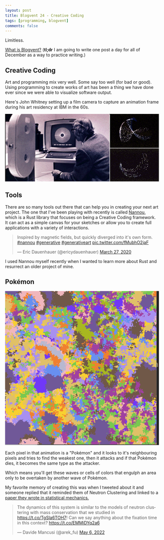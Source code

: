 ```yaml
---
layout: post
title: Blogvent 24 - Creative Coding
tags: [programming, blogvent]
comments: false
---
```


Limitless.

[What is Blogvent?](/2022-11-27-blogvent-calendar/) (**tl;dr** I am going to write one post a day for all of December as a way to practice writing.)

## Creative Coding

Art and programming mix very well. Some say too well (for bad or good). Using programming to create works of art has been a thing we have done ever since we were able to visualize software output.

Here's John Whitney setting up a film camera to capture an animation frame during his art residency at IBM in the 60s.

![art1](/img/art1.png "person sitting in front of a computer screen with circular spiral art on the screen and big camera equipment on the left")

## Tools

There are so many tools out there that can help you in creating your next art project. The one that I've been playing with recently is called [Nannou](https://github.com/nannou-org/nannou), which is a Rust library that focuses on being a Creative Coding framework. It can act as a simple canvas for your sketches or allow you to create full applications with a variety of interactions.

<blockquote class="twitter-tweet"><p lang="en" dir="ltr">Inspired by magnetic fields, but quickly diverged into it&#39;s own form. <a href="https://twitter.com/hashtag/nannou?src=hash&amp;ref_src=twsrc%5Etfw">#nannou</a> <a href="https://twitter.com/hashtag/generative?src=hash&amp;ref_src=twsrc%5Etfw">#generative</a> <a href="https://twitter.com/hashtag/generativeart?src=hash&amp;ref_src=twsrc%5Etfw">#generativeart</a> <a href="https://t.co/fMubhO2jaF">pic.twitter.com/fMubhO2jaF</a></p>&mdash; Eric Dauenhauer (@ericydauenhauer) <a href="https://twitter.com/ericydauenhauer/status/1243420670937010182?ref_src=twsrc%5Etfw">March 27, 2020</a></blockquote> <script async src="https://platform.twitter.com/widgets.js" charset="utf-8"></script> 

I used Nannou myself recently when I wanted to learn more about Rust and resurrect an older project of mine.

## Pokémon

![art2](/img/art2.gif "person sitting in front of a computer screen with circular spiral art on the screen and big camera equipment on the left")

Each pixel in that animation is a "Pokémon" and it looks to it's neighbouring pixels and tries to find the weakest one, then it attacks and if that Pokémon dies, it becomes the same type as the attacker.

Which means you'll get these waves or cells of colors that engulph an area only to be overtaken by another wave of Pokémon.

My favorite memory of creating this was when I tweeted about it and someone replied that it reminded them of Neutron Clustering and linked to a [paper they wrote in statistical mechanics.](https://arxiv.org/abs/2203.00540)

<blockquote class="twitter-tweet"><p lang="en" dir="ltr">The dynamics of this system is similar to the models of neutron clustering with mass conservation that we studied in <a href="https://t.co/TgSla6TOH7">https://t.co/TgSla6TOH7</a>! Can we say anything about the fixation time in this context? <a href="https://t.co/EMMiDYq2a6">https://t.co/EMMiDYq2a6</a></p>&mdash; Davide Mancusi (@arek_fu) <a href="https://twitter.com/arek_fu/status/1522502883417145345?ref_src=twsrc%5Etfw">May 6, 2022</a></blockquote> <script async src="https://platform.twitter.com/widgets.js" charset="utf-8"></script> 